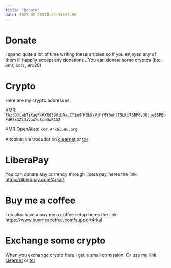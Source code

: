 ```yaml
---
title: "Donate"
date: 2023-02-26T20:29:31+03:00
---
```

# Donate
I spend quite a lot of time writing these articles so if you enjoyed any of them Ill happily accept any donations . You can donate some cryptos (btc, xmr, bch , erc20)
# Crypto
Here are my crypto addresses:

XMR: `8AztDJtwb7iKaqP4KXRG39VibAacCY1mMfH3bNsVjhYMYbohtT5LKoTSRP6vJGtjeBSPEpFdHZx3ZL3iVowYdkqeQwPAG2`

XMR OpenAlias: `xmr.4rkal.eu.org`

Altcoins: via trocador on [clearnet](https://trocador.app/en/anonpay/?ticker_to=xmr&network_to=Mainnet&name=4rkal&donation=True&buttonbgcolor=FF0000&address=82V3G48DKzy7u2kg89J3SgSmy36S9vdUcTHrQuN3YRkcEGYSW5VWYPTK4KrSDBdvLH5Ctyt9uG8GwKaYe5tcNm7uTG7c4A7) or [tor](http://trocadorfyhlu27aefre5u7zri66gudtzdyelymftvr4yjwcxhfaqsid.onion/en/anonpay/?ticker_to=xmr&network_to=Mainnet&name=4rkal&donation=True&buttonbgcolor=FF0000&address=82V3G48DKzy7u2kg89J3SgSmy36S9vdUcTHrQuN3YRkcEGYSW5VWYPTK4KrSDBdvLH5Ctyt9uG8GwKaYe5tcNm7uTG7c4A7)

# LiberaPay
You can donate any currency through libera pay heres the link https://liberapay.com/4rkal/

# Buy me a coffee
I do also have a buy me a coffee setup
heres the link: https://www.buymeacoffee.com/support4rkal

# Exchange some crypto
When you exchange crypto here I get a small comission.
Or use my link [clearnet](https://trocador.app/?ref=VABs65VXR3) or [tor](http://trocadorfyhlu27aefre5u7zri66gudtzdyelymftvr4yjwcxhfaqsid.onion/?ref=VABs65VXR3)


